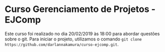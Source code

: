# Curso Gerenciamento de Projetos - EJComp

Este curso foi realizado no dia 20/02/2019 às 18:00 para abordar questões sobre o git.
Para iniciar o projeto, utilizamos o comando `git clone https://github.com/darlannakamura/curso-ejcomp.git`.

